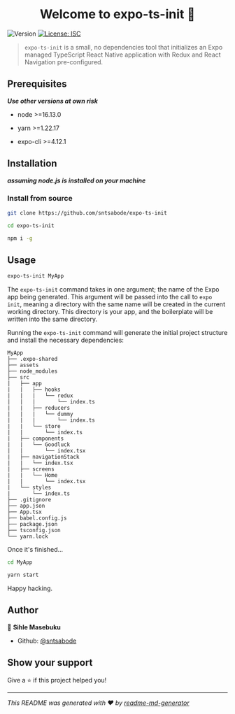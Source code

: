 <h1 align="center">Welcome to expo-ts-init 👋</h1>
<p>
  <img alt="Version" src="https://img.shields.io/badge/version-0.1.0-blue.svg?cacheSeconds=2592000" />
  <a href="#" target="_blank">
    <img alt="License: ISC" src="https://img.shields.io/badge/License-ISC-yellow.svg" />
  </a>
</p>

> `expo-ts-init` is a small, no dependencies tool that initializes an Expo managed TypeScript React Native application with Redux and React Navigation pre-configured.

## Prerequisites

***Use other versions at own risk***

* node >=16.13.0

* yarn >=1.22.17

* expo-cli >=4.12.1

## Installation

***assuming node.js is installed on your machine***

### Install from source

```sh
git clone https://github.com/sntsabode/expo-ts-init
```

```sh
cd expo-ts-init
```

```sh
npm i -g
```

## Usage

```sh
expo-ts-init MyApp
```

The `expo-ts-init` command takes in one argument; the name of the Expo app being generated. This argument will be passed into the call to `expo init`, meaning a directory with the same name will be created in the current working directory. This directory is your app, and the boilerplate will be written into the same directory.

Running the `expo-ts-init` command will generate the initial project structure and install the necessary dependencies:

```
MyApp
├── .expo-shared
├── assets
├── node_modules
├── src
|   ├── app
|   |   ├── hooks
|   |   |   └── redux
|   |   |       └── index.ts
|   |   ├── reducers
|   |   |   └── dummy
|   |   |       └── index.ts
|   |   └── store
|   |       └── index.ts
|   ├── components
|   |   └── Goodluck
|   |       └── index.tsx
|   ├── navigationStack
|   |   └── index.tsx
|   ├── screens
|   |   └── Home
|   |       └── index.tsx
|   └── styles
|       └── index.ts
├── .gitignore
├── app.json
├── App.tsx
├── babel.config.js
├── package.json
├── tsconfig.json
└── yarn.lock
```

Once it's finished...

```sh
cd MyApp

yarn start
```

Happy hacking.

## Author

👤 **Sihle Masebuku**

* Github: [@sntsabode](https://github.com/sntsabode)

## Show your support

Give a ⭐️ if this project helped you!

***
_This README was generated with ❤️ by [readme-md-generator](https://github.com/kefranabg/readme-md-generator)_
